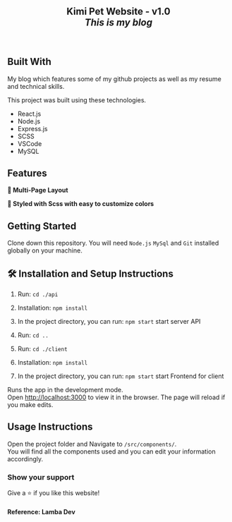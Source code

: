 <h2 align="center">
  Kimi Pet Website - v1.0<br/>
  <i>This is my blog</i>
</h2>
<br/>

## Built With

My blog which features some of my github projects as well as my resume and technical skills.<br/>

This project was built using these technologies.

- React.js
- Node.js
- Express.js
- SCSS
- VSCode
- MySQL

## Features

**📖 Multi-Page Layout**

**🎨 Styled with Scss with easy to customize colors**

## Getting Started

Clone down this repository. You will need `Node.js` `MySql` and `Git` installed globally on your machine.

## 🛠 Installation and Setup Instructions
1. Run: `cd ./api`

2. Installation: `npm install`

3. In the project directory, you can run: `npm start` start server API

4. Run: `cd ..`

5. Run: `cd ./client`

6. Installation: `npm install`

7. In the project directory, you can run: `npm start` start Frontend for client

Runs the app in the development mode.\
Open [http://localhost:3000](http://localhost:3000) to view it in the browser.
The page will reload if you make edits.

## Usage Instructions

Open the project folder and Navigate to `/src/components/`. <br/>
You will find all the components used and you can edit your information accordingly.

### Show your support

Give a ⭐ if you like this website!

#### Reference: Lamba Dev
